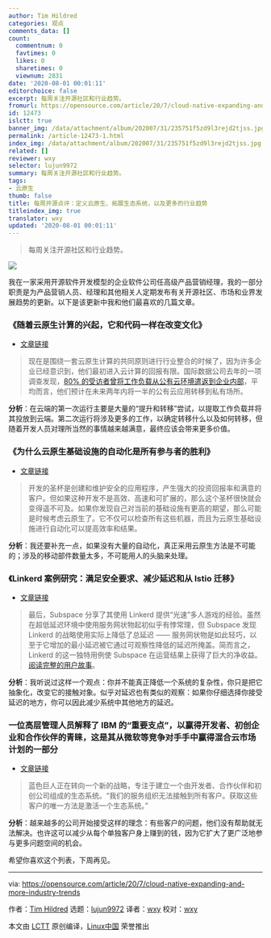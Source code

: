 ```yaml
---
author: Tim Hildred
categories: 观点
comments_data: []
count:
  commentnum: 0
  favtimes: 0
  likes: 0
  sharetimes: 0
  viewnum: 2831
date: '2020-08-01 00:01:11'
editorchoice: false
excerpt: 每周关注开源社区和行业趋势。
fromurl: https://opensource.com/article/20/7/cloud-native-expanding-and-more-industry-trends
id: 12473
islctt: true
banner_img: /data/attachment/album/202007/31/235751f5zd9l3rejd2tjss.jpg
permalink: /article-12473-1.html
index_img: /data/attachment/album/202007/31/235751f5zd9l3rejd2tjss.jpg.thumb.jpg
related: []
reviewer: wxy
selector: lujun9972
summary: 每周关注开源社区和行业趋势。
tags:
- 云原生
thumb: false
title: 每周开源点评：定义云原生、拓展生态系统，以及更多的行业趋势
titleindex_img: true
translator: wxy
updated: '2020-08-01 00:01:11'
---
```



> 
> 每周关注开源社区和行业趋势。
> 
> 
> 


![](/data/attachment/album/202007/31/235751f5zd9l3rejd2tjss.jpg)


我在一家采用开源软件开发模型的企业软件公司任高级产品营销经理，我的一部分职责是为产品营销人员、经理和其他相关人定期发布有关开源社区、市场和业界发展趋势的更新。以下是该更新中我和他们最喜欢的几篇文章。


### 《随着云原生计算的兴起，它和代码一样在改变文化》


* [文章链接](https://siliconangle.com/2020/07/18/cloud-native-computing-rises-transforming-culture-much-code/)



> 
> 现在是围绕一套云原生计算的共同原则进行行业整合的时候了，因为许多企业已经意识到，他们最初进入云计算的回报有限。国际数据公司去年的一项调查发现，[80% 的受访者曾将工作负载从公有云环境遣返到企业内部](https://www.networkworld.com/article/3400872/uptick-in-cloud-repatriation-fuels-rise-of-hybrid-cloud.html)，平均而言，他们预计在未来两年内将一半的公有云应用转移到私有场所。
> 
> 
> 


**分析**：在云端的第一次运行主要是大量的“提升和转移”尝试，以提取工作负载并将其投放到云端。第二次运行将涉及更多的工作，以确定转移什么以及如何转移，但随着开发人员对理所当然的事情越来越满意，最终应该会带来更多价值。


### 《为什么云原生基础设施的自动化是所有参与者的胜利》


* [文章链接](https://thenewstack.io/why-automating-for-cloud-native-infrastructures-is-a-win-for-all-involved/)



> 
> 开发的圣杯是创建和维护安全的应用程序，产生强大的投资回报率和满意的客户。但如果这种开发不是高效、高速和可扩展的，那么这个圣杯很快就会变得遥不可及。如果你发现自己对当前的基础设施有更高的期望，那么可能是时候考虑云原生了。它不仅可以检查所有这些机器，而且为云原生基础设施进行自动化可以提高效率和结果。
> 
> 
> 


**分析**：我还要补充一点，如果没有大量的自动化，真正采用云原生方法是不可能的；涉及的移动部件数量太多，不可能用人的头脑来处理。


### 《Linkerd 案例研究：满足安全要求、减少延迟和从 Istio 迁移》


* [文章链接](https://www.cncf.io/blog/2020/07/21/linkerd-case-studies-meeting-security-requirements-reducing-latency-and-migrating-from-istio/)



> 
> 最后，Subspace 分享了其使用 Linkerd 提供“光速”多人游戏的经验。虽然在超低延迟环境中使用服务网状物起初似乎有悖常理，但 Subspace 发现 Linkerd 的战略使用实际上降低了总延迟 —— 服务网状物是如此轻巧，以至于它增加的最小延迟被它通过可观察性降低的延迟所掩盖。简而言之，Linkerd 的这一独特用例使 Subspace 在运营结果上获得了巨大的净收益。[阅读完整的用户故事](https://buoyant.io/case-studies/subspace/)。
> 
> 
> 


**分析**：我听说过这样一个观点：你并不能真正降低一个系统的复杂性，你只是把它抽象化，改变它的接触对象。似乎对延迟也有类似的观察：如果你仔细选择你接受延迟的地方，你可以因此减少系统中其他地方的延迟。


### 一位高层管理人员解释了 IBM 的“重要支点”，以赢得开发者、初创企业和合作伙伴的青睐，这是其从微软等竞争对手手中赢得混合云市场计划的一部分


* [文章链接](https://www.businessinsider.com/ibm-developers-tech-ecosystem-red-hat-hybrid-cloud-bob-lord-2020-7?r=AU&IR=T)



> 
> 蓝色巨人正在转向一个新的战略，专注于建立一个由开发者、合作伙伴和初创公司组成的生态系统。“我们的服务组织无法接触到所有客户。获取这些客户的唯一方法是激活一个生态系统。”
> 
> 
> 


**分析**：越来越多的公司开始接受这样的理念：有些客户的问题，他们没有帮助就无法解决。也许这可以减少从每个单独客户身上赚到的钱，因为它扩大了更广泛地参与更多问题空间的机会。


希望你喜欢这个列表，下周再见。




---


via: <https://opensource.com/article/20/7/cloud-native-expanding-and-more-industry-trends>


作者：[Tim Hildred](https://opensource.com/users/thildred) 选题：[lujun9972](https://github.com/lujun9972) 译者：[wxy](https://github.com/wxy) 校对：[wxy](https://github.com/wxy)


本文由 [LCTT](https://github.com/LCTT/TranslateProject) 原创编译，[Linux中国](https://linux.cn/) 荣誉推出